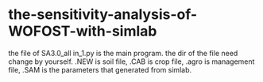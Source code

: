 # the-sensitivity-analysis-of-WOFOST-with-simlab
the file of SA3.0_all in_1.py is the main program. the dir of the file need change by yourself.
.NEW is soil file, .CAB is crop file, .agro is management file, .SAM is the parameters that generated from simlab.
